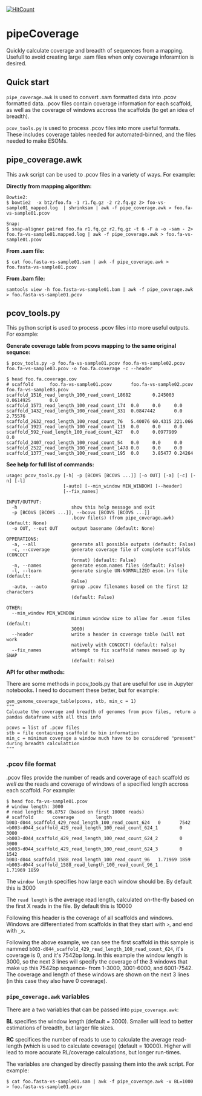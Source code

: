 [![HitCount](http://hits.dwyl.io/mrolm/pipeCoverage.svg)](http://hits.dwyl.io/mrolm/pipeCoverage)

# pipeCoverage
Quickly calculate coverage and breadth of sequences from a mapping. Usefull to avoid creating large .sam files when only coverage inforamtion is desired.

## Quick start
`pipe_coverage.awk` is used to convert .sam formatted data into .pcov formatted data. .pcov files contain coverage information for each scaffold, as well as the coverage of windows accross the scaffolds (to get an idea of breadth). 

`pcov_tools.py` is used to process .pcov files into more useful formats. These includes coverage tables needed for automated-binned, and the files needed to make ESOMs.

## pipe_coverage.awk

This awk script can be used to .pcov files in a variety of ways. For example:

**Directly from mapping algorithm:**
```
Bowtie2:
$ bowtie2  -x bt2/foo.fa -1 r1.fq.gz -2 r2.fq.gz 2> foo-vs-sample01_mapped.log  | shrinksam | awk -f pipe_coverage.awk > foo.fa-vs-sample01.pcov

Snap:
$ snap-aligner paired foo.fa r1.fq.gz r2.fq.gz -t 6 -F a -o -sam - 2> foo.fa-vs-sample01.mapped.log | awk -f pipe_coverage.awk > foo.fa-vs-sample01.pcov
```

**From .sam file:**
```
$ cat foo.fasta-vs-sample01.sam | awk -f pipe_coverage.awk > foo.fasta-vs-sample01.pcov
```

**From .bam file:**
```
samtools view -h foo.fasta-vs-sample01.bam | awk -f pipe_coverage.awk > foo.fasta-vs-sample01.pcov
```

## pcov_tools.py

This python script is used to process .pcov files into more useful outputs. For example:

**Generate coverage table from pcovs mapping to the same original sequnce:**
```
$ pcov_tools.py -p foo.fa-vs-sample01.pcov foo.fa-vs-sample02.pcov foo.fa-vs-sample03.pcov -o foo.fa.coverage -c --header

$ head foo.fa.coverage.cov
# scaffold      foo.fa-vs-sample01.pcov       foo.fa-vs-sample02.pcov       foo.fa-vs-sample03.pcov
scaffold_1516_read_length_100_read_count_18682        0.245003        0.0614925       0.0
scaffold_1573_read_length_100_read_count_174  0.0     0.0     0.0
scaffold_1432_read_length_100_read_count_331  0.0847442       0.0     2.75576
scaffold_2632_read_length_100_read_count_76   5.40076 60.4315 221.066
scaffold_1923_read_length_100_read_count_119  0.0     0.0     0.0
scaffold_592_read_length_100_read_count_427   0.0     0.0977909       0.0
scaffold_2407_read_length_100_read_count_54   0.0     0.0     0.0
scaffold_2522_read_length_100_read_count_1478 0.0     0.0     0.0
scaffold_1377_read_length_100_read_count_195  0.0     3.85477 0.24264
```

**See help for full list of commands:**
```$ pcov_tools.py -h
usage: pcov_tools.py [-h] -p [BCOVS [BCOVS ...]] [-o OUT] [-a] [-c] [-n] [-l]
                     [-auto] [--min_window MIN_WINDOW] [--header]
                     [--fix_names]

INPUT/OUTPUT:
  -h                    show this help message and exit
  -p [BCOVS [BCOVS ...]], --bcovs [BCOVS [BCOVS ...]]
                        .bcov file(s) (from pipe_coverage.awk) (default: None)
  -o OUT, --out OUT     output basename (default: None)

OPPERATIONS:
  -a, --all             generate all possible outputs (default: False)
  -c, --coverage        generate coverage file of complete scaffolds (CONCOCT
                        format) (default: False)
  -n, --names           generate esom.names files (default: False)
  -l, --learn           generate single UN-NORMALIZED esom.lrn file (default:
                        False)
  -auto, --auto         group .pcov filenames based on the first 12 characters
                        (default: False)

OTHER:
  --min_window MIN_WINDOW
                        minimum window size to allow for .esom files (default:
                        3000)
  --header              write a header in coverage table (will not work
                        natively with CONCOCT) (default: False)
  --fix_names           attempt to fix scaffold names messed up by SNAP
                        (default: False)
```

**API for other methods:**

There are some methods in pcov_tools.py that are useful for use in Jupyter notebooks. I need to document these better, but for example:

```
gen_genome_coverage_table(pcovs, stb, min_c = 1)
"""
Calcuate the coverage and breadth of genomes from pcov files, return a pandas dataframe with all this info

pcovs = list of .pcov files
stb = file containing scaffold to bin information
min_c = minimum coverage a window much have to be considered "present" during breadth calculattion
"""
```

### .pcov file format

.pcov files provide the number of reads and coverage of each scaffold *as well as* the reads and coverage of windows of a specified length accross each scaffold. For example:

```
$ head foo.fa-vs-sample01.pcov
# window length: 3000
# read length: 96.8757 (based on first 10000 reads)
# scaffold       coverage        length
b003-d044_scaffold_429_read_length_100_read_count_624   0       7542
>b003-d044_scaffold_429_read_length_100_read_count_624_1        0       3000
>b003-d044_scaffold_429_read_length_100_read_count_624_2        0       3000
>b003-d044_scaffold_429_read_length_100_read_count_624_3        0       1542
b003-d044_scaffold_1588_read_length_100_read_count_96   1.71969 1859
>b003-d044_scaffold_1588_read_length_100_read_count_96_1        1.71969 1859
```

The `window length` specifies how large each window should be. By default this is 3000

The `read length` is the average read length, calculated on-the-fly based on the first X reads in the file. By default this is 10000

Following this header is the coverage of all scaffolds and windows. Windows are differentiated from scaffolds in that they start with `>`, and end with `_x`.

Following the above example, we can see the first scaffold in this sample is nammed `b003-d044_scaffold_429_read_length_100_read_count_624`, it's coverage is 0, and it's 7542bp long.  In this example the window length is 3000, so the next 3 lines will specify the coverage of the 3 windows that make up this 7542bp sequence- from 1-3000, 3001-6000, and 6001-7542. The coverage and length of these windows are shown on the next 3 lines (in this case they also have 0 coverage).

### `pipe_coverage.awk` variables

There are a two variables that can be passed into `pipe_coverage.awk`:

**BL** specifies the window length (default = 3000). Smaller will lead to better estimations of breadth, but larger file sizes.

**RC** specifices the number of reads to use to calculate the average read-length (which is used to calculate coverage) (default = 10000). Higher will lead to more accurate RL/coverage calculations, but longer run-times.

The variables are changed by directly passing them into the awk script. For example:

```
$ cat foo.fasta-vs-sample01.sam | awk -f pipe_coverage.awk -v BL=1000 > foo.fasta-vs-sample01.pcov
```
